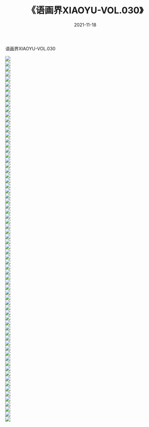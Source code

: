 ﻿---
layout: post
title:  《语画界XIAOYU-VOL.030》
date:   2021-11-18
img: http://imgx.orgx.ga/漏D/网络美图/2021/语画界XIAOYU-VOL.030/000.jpg
categories: [美女, 清纯, 唯美]
---

语画界XIAOYU-VOL.030

  ![](http://imgx.orgx.ga/漏D/网络美图/2021/语画界XIAOYU-VOL.030/001.jpg) <br> ![](http://imgx.orgx.ga/漏D/网络美图/2021/语画界XIAOYU-VOL.030/002.jpg) <br> ![](http://imgx.orgx.ga/漏D/网络美图/2021/语画界XIAOYU-VOL.030/003.jpg) <br> ![](http://imgx.orgx.ga/漏D/网络美图/2021/语画界XIAOYU-VOL.030/004.jpg) <br> ![](http://imgx.orgx.ga/漏D/网络美图/2021/语画界XIAOYU-VOL.030/005.jpg) <br> ![](http://imgx.orgx.ga/漏D/网络美图/2021/语画界XIAOYU-VOL.030/006.jpg) <br> ![](http://imgx.orgx.ga/漏D/网络美图/2021/语画界XIAOYU-VOL.030/007.jpg) <br> ![](http://imgx.orgx.ga/漏D/网络美图/2021/语画界XIAOYU-VOL.030/008.jpg) <br> ![](http://imgx.orgx.ga/漏D/网络美图/2021/语画界XIAOYU-VOL.030/009.jpg) <br> ![](http://imgx.orgx.ga/漏D/网络美图/2021/语画界XIAOYU-VOL.030/010.jpg) <br> ![](http://imgx.orgx.ga/漏D/网络美图/2021/语画界XIAOYU-VOL.030/011.jpg) <br> ![](http://imgx.orgx.ga/漏D/网络美图/2021/语画界XIAOYU-VOL.030/012.jpg) <br> ![](http://imgx.orgx.ga/漏D/网络美图/2021/语画界XIAOYU-VOL.030/013.jpg) <br> ![](http://imgx.orgx.ga/漏D/网络美图/2021/语画界XIAOYU-VOL.030/014.jpg) <br> ![](http://imgx.orgx.ga/漏D/网络美图/2021/语画界XIAOYU-VOL.030/015.jpg) <br> ![](http://imgx.orgx.ga/漏D/网络美图/2021/语画界XIAOYU-VOL.030/016.jpg) <br> ![](http://imgx.orgx.ga/漏D/网络美图/2021/语画界XIAOYU-VOL.030/017.jpg) <br> ![](http://imgx.orgx.ga/漏D/网络美图/2021/语画界XIAOYU-VOL.030/018.jpg) <br> ![](http://imgx.orgx.ga/漏D/网络美图/2021/语画界XIAOYU-VOL.030/019.jpg) <br> ![](http://imgx.orgx.ga/漏D/网络美图/2021/语画界XIAOYU-VOL.030/020.jpg) <br> ![](http://imgx.orgx.ga/漏D/网络美图/2021/语画界XIAOYU-VOL.030/021.jpg) <br> ![](http://imgx.orgx.ga/漏D/网络美图/2021/语画界XIAOYU-VOL.030/022.jpg) <br> ![](http://imgx.orgx.ga/漏D/网络美图/2021/语画界XIAOYU-VOL.030/023.jpg) <br> ![](http://imgx.orgx.ga/漏D/网络美图/2021/语画界XIAOYU-VOL.030/024.jpg) <br> ![](http://imgx.orgx.ga/漏D/网络美图/2021/语画界XIAOYU-VOL.030/025.jpg) <br> ![](http://imgx.orgx.ga/漏D/网络美图/2021/语画界XIAOYU-VOL.030/026.jpg) <br> ![](http://imgx.orgx.ga/漏D/网络美图/2021/语画界XIAOYU-VOL.030/027.jpg) <br> ![](http://imgx.orgx.ga/漏D/网络美图/2021/语画界XIAOYU-VOL.030/028.jpg) <br> ![](http://imgx.orgx.ga/漏D/网络美图/2021/语画界XIAOYU-VOL.030/029.jpg) <br> ![](http://imgx.orgx.ga/漏D/网络美图/2021/语画界XIAOYU-VOL.030/030.jpg) <br> ![](http://imgx.orgx.ga/漏D/网络美图/2021/语画界XIAOYU-VOL.030/031.jpg) <br> ![](http://imgx.orgx.ga/漏D/网络美图/2021/语画界XIAOYU-VOL.030/032.jpg) <br> ![](http://imgx.orgx.ga/漏D/网络美图/2021/语画界XIAOYU-VOL.030/033.jpg) <br> ![](http://imgx.orgx.ga/漏D/网络美图/2021/语画界XIAOYU-VOL.030/034.jpg) <br> ![](http://imgx.orgx.ga/漏D/网络美图/2021/语画界XIAOYU-VOL.030/035.jpg) <br> ![](http://imgx.orgx.ga/漏D/网络美图/2021/语画界XIAOYU-VOL.030/036.jpg) <br> ![](http://imgx.orgx.ga/漏D/网络美图/2021/语画界XIAOYU-VOL.030/037.jpg) <br> ![](http://imgx.orgx.ga/漏D/网络美图/2021/语画界XIAOYU-VOL.030/038.jpg) <br> ![](http://imgx.orgx.ga/漏D/网络美图/2021/语画界XIAOYU-VOL.030/039.jpg) <br> ![](http://imgx.orgx.ga/漏D/网络美图/2021/语画界XIAOYU-VOL.030/040.jpg) <br> ![](http://imgx.orgx.ga/漏D/网络美图/2021/语画界XIAOYU-VOL.030/041.jpg) <br> ![](http://imgx.orgx.ga/漏D/网络美图/2021/语画界XIAOYU-VOL.030/042.jpg) <br> ![](http://imgx.orgx.ga/漏D/网络美图/2021/语画界XIAOYU-VOL.030/043.jpg) <br> ![](http://imgx.orgx.ga/漏D/网络美图/2021/语画界XIAOYU-VOL.030/044.jpg) <br> ![](http://imgx.orgx.ga/漏D/网络美图/2021/语画界XIAOYU-VOL.030/045.jpg) <br> ![](http://imgx.orgx.ga/漏D/网络美图/2021/语画界XIAOYU-VOL.030/046.jpg) <br> ![](http://imgx.orgx.ga/漏D/网络美图/2021/语画界XIAOYU-VOL.030/047.jpg) <br> ![](http://imgx.orgx.ga/漏D/网络美图/2021/语画界XIAOYU-VOL.030/048.jpg) <br> ![](http://imgx.orgx.ga/漏D/网络美图/2021/语画界XIAOYU-VOL.030/049.jpg) <br> ![](http://imgx.orgx.ga/漏D/网络美图/2021/语画界XIAOYU-VOL.030/050.jpg) <br> ![](http://imgx.orgx.ga/漏D/网络美图/2021/语画界XIAOYU-VOL.030/051.jpg) <br> ![](http://imgx.orgx.ga/漏D/网络美图/2021/语画界XIAOYU-VOL.030/052.jpg) <br> ![](http://imgx.orgx.ga/漏D/网络美图/2021/语画界XIAOYU-VOL.030/053.jpg) <br> ![](http://imgx.orgx.ga/漏D/网络美图/2021/语画界XIAOYU-VOL.030/054.jpg) <br> ![](http://imgx.orgx.ga/漏D/网络美图/2021/语画界XIAOYU-VOL.030/055.jpg) <br> ![](http://imgx.orgx.ga/漏D/网络美图/2021/语画界XIAOYU-VOL.030/056.jpg) <br> ![](http://imgx.orgx.ga/漏D/网络美图/2021/语画界XIAOYU-VOL.030/057.jpg) <br> ![](http://imgx.orgx.ga/漏D/网络美图/2021/语画界XIAOYU-VOL.030/058.jpg) <br> ![](http://imgx.orgx.ga/漏D/网络美图/2021/语画界XIAOYU-VOL.030/059.jpg) <br> ![](http://imgx.orgx.ga/漏D/网络美图/2021/语画界XIAOYU-VOL.030/060.jpg) <br> ![](http://imgx.orgx.ga/漏D/网络美图/2021/语画界XIAOYU-VOL.030/061.jpg) <br> ![](http://imgx.orgx.ga/漏D/网络美图/2021/语画界XIAOYU-VOL.030/062.jpg) <br> ![](http://imgx.orgx.ga/漏D/网络美图/2021/语画界XIAOYU-VOL.030/063.jpg) <br> ![](http://imgx.orgx.ga/漏D/网络美图/2021/语画界XIAOYU-VOL.030/064.jpg) <br> ![](http://imgx.orgx.ga/漏D/网络美图/2021/语画界XIAOYU-VOL.030/065.jpg) <br> ![](http://imgx.orgx.ga/漏D/网络美图/2021/语画界XIAOYU-VOL.030/066.jpg) <br> ![](http://imgx.orgx.ga/漏D/网络美图/2021/语画界XIAOYU-VOL.030/067.jpg) <br> ![](http://imgx.orgx.ga/漏D/网络美图/2021/语画界XIAOYU-VOL.030/068.jpg) <br> ![](http://imgx.orgx.ga/漏D/网络美图/2021/语画界XIAOYU-VOL.030/069.jpg) <br> ![](http://imgx.orgx.ga/漏D/网络美图/2021/语画界XIAOYU-VOL.030/070.jpg) <br> ![](http://imgx.orgx.ga/漏D/网络美图/2021/语画界XIAOYU-VOL.030/071.jpg) <br> ![](http://imgx.orgx.ga/漏D/网络美图/2021/语画界XIAOYU-VOL.030/072.jpg) <br>